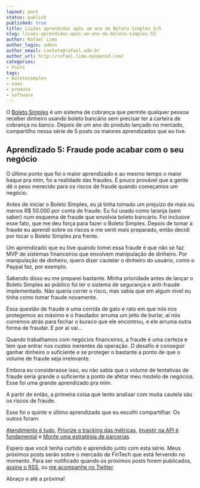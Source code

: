 ```yaml
---
layout: post
status: publish
published: true
title: Lições aprendidas após um ano de Boleto Simples 5/5
slug: licoes-aprendidas-apos-um-ano-de-boleto-simples-55
author: Rafael Lima
author_login: admin
author_email: contato@rafael.adm.br
author_url: http://rafael.lima.myopenid.com/
categories:
- Posts
tags:
- boletosimples
- saas
- produto
- software
---
```


O [Boleto Simples](https://boletosimples.com.br) é um sistema de cobrança que permite qualquer pessoa receber dinheiro usando boleto bancário sem precisar ter a carteira de cobrança no banco. Depois de um ano do produto lançado no mercado, compartilho nessa série de 5 posts os maiores aprendizados que eu tive.
## Aprendizado 5: Fraude pode acabar com o seu neg&oacute;cio



O último ponto que foi o maior aprendizado e ao mesmo tempo o maior baque pra mim, foi a realidade das fraudes. É pouco provável que a gente dê o peso merecido para os riscos de fraude quando começamos um negócio.



Antes de iniciar o Boleto Simples, eu já tinha tomado um prejuízo de mais ou menos R$ 50.000 por conta de fraude. Eu fui usado como laranja (sem saber) num esquema de fraude que envolvia boleto bancário. Foi inclusive esse fato, que me deu força para fazer o Boleto Simples. Depois de tomar a fraude eu aprendi sobre os riscos e me senti mais preparado, então decidi por tocar o Boleto Simples pra frente.



Um aprendizado que eu tive quando tomei essa fraude é que não se faz MVP de sistemas financeiros que envolvem manipulação de dinheiro. Por manipulação de dinheiro, quero dizer cautelar o dinheiro do usuário, como o Paypal faz, por exemplo.



Sabendo disso eu me preparei bastante. Minha prioridade antes de lançar o Boleto Simples ao público foi ter o sistema de segurança e anti-fraude implementado. Não queria correr o risco, mas sabia que em algum nível eu tinha como tomar fraude novamente.



Essa questão de fraude é uma corrida de gato e rato em que nós nos protegemos ao máximo e o fraudador arruma um jeito de burlar, aí nós corremos atrás para fechar o buraco que ele encontrou, e ele arruma outra forma de fraudar. E por aí vai...



Quando trabalhamos com negócios financeiros, a fraude é uma certeza e tem que entrar nos custos inerentes da operação. O desafio é conseguir ganhar dinheiro o suficiente e se proteger o bastante a ponto de que o volume de fraude seja irrelevante.



Embora eu considerasse isso, eu não sabia que o volume de tentativas de fraude seria grande o suficiente a ponto de afetar meu modelo de negócios. Esse foi uma grande aprendizado pra mim.



A partir de então, a primeira coisa que tento analisar com muita cautela são os riscos de fraude.



Esse foi o quinte e último aprendizado que eu escolhi compartilhar. Os outros foram:

[Atendimento é tudo](http://rafael.adm.br/p/lies-aprendidas-aps-um-ano-de-boleto-simples-15/), [Priorize o tracking das métricas](http://rafael.adm.br/p/licoes-aprendidas-apos-um-ano-de-boleto-simples-25/), [Investir na API é fundamental](http://rafael.adm.br/p/licoes-aprendidas-apos-um-ano-de-boleto-simples-35/) e [Monte uma estratégia de parcerias](http://rafael.adm.br/p/licoes-aprendidas-apos-um-ano-de-boleto-simples-45/).



Espero que você tenha curtido e aprendido junto com esta série. Meus próximos posts serão sobre o mercado de FinTech que está fervendo no momento. Para ser notificado quando os próximos posts forem publicados, [assine o RSS](https://feeds.feedburner.com/rafael_lima), ou [me acompanhe no Twitter](https://twitter.com/rafaelp).



Abraço e até a próxima!
